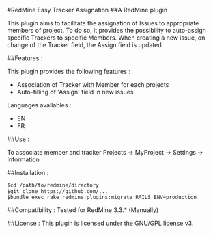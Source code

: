 #RedMine Easy Tracker Assignation
##A RedMine plugin

This plugin aims to facilitate the assignation of Issues to appropriate members of project.
To do so, it provides the possibility to auto-assign specific Trackers to specific Members.
When creating a new issue, on change of the Tracker field, the Assign field is updated.



##Features :

This plugin provides the following features :
* Association of Tracker with Member for each projects
* Auto-filling of 'Assign' field in new issues

Languages availables :
* EN
* FR

##Use :

To associate member and tracker
	Projects -> MyProject -> Settings -> Information

##Installation :

	$cd /path/to/redmine/directory
	$git clone https://github.com/...
	$bundle exec rake redmine:plugins:migrate RAILS_ENV=production

##Compatibility :
Tested for RedMine 3.3.* (Manually)

##License :
This plugin is licensed under the GNU/GPL license v3.





